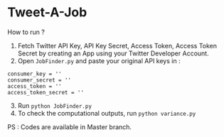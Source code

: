 # Tweet-A-Job

How to run ?

1. Fetch Twitter API Key, API Key Secret, Access Token, Access Token Secret by creating an App using your Twitter Developer Account.
2. Open ```JobFinder.py``` and paste your original API keys in :

```
consumer_key = ''
consumer_secret = ''
access_token = ''
access_token_secret = ''
```

3. Run ```python JobFinder.py```
4. To check the computational outputs, run ```python variance.py```

PS : Codes are available in Master branch.
